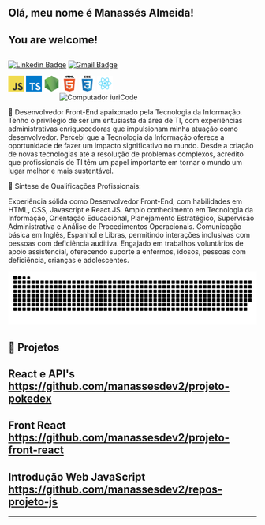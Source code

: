 ## Olá, meu nome é <strong>Manassés Almeida!</strong>
## You are welcome!</strong>
##
[![Linkedin Badge](https://img.shields.io/badge/-LinkedIn-blue?style=for-the-badge&logo=Linkedin&logoColor=white&link=https://www.linkedin.com/in/devmanasses/)](https://www.linkedin.com/in/devmanasses/)
[![Gmail Badge](https://img.shields.io/badge/-Gmail-c14438?style=for-the-badge&logo=Gmail&logoColor=white&link=mailto:manasses2@gmail.com)](mailto:manasses2@gmail.com)

<code><img height="32" src="https://raw.githubusercontent.com/github/explore/80688e429a7d4ef2fca1e82350fe8e3517d3494d/topics/javascript/javascript.png" alt="Javascript"/></code>
<code><img height="32" src="https://raw.githubusercontent.com/github/explore/80688e429a7d4ef2fca1e82350fe8e3517d3494d/topics/typescript/typescript.png" alt="Typescript"/></code>
<code><img height="32" src="https://raw.githubusercontent.com/github/explore/80688e429a7d4ef2fca1e82350fe8e3517d3494d/topics/nodejs/nodejs.png" alt="Nodejs"/></code>
<code><img height="32" src="https://raw.githubusercontent.com/github/explore/80688e429a7d4ef2fca1e82350fe8e3517d3494d/topics/html/html.png" alt="HTML5"/></code>
<code><img height="32" src="https://raw.githubusercontent.com/github/explore/80688e429a7d4ef2fca1e82350fe8e3517d3494d/topics/css/css.png" alt="CSS"/></code>
<code><img height="32" src="https://raw.githubusercontent.com/github/explore/80688e429a7d4ef2fca1e82350fe8e3517d3494d/topics/react/react.png" alt="React"/></code>
<img src="https://raw.githubusercontent.com/MicaelliMedeiros/micaellimedeiros/master/image/computer-illustration.png" min-width="400px" max-width="400px" width="400px" align="right" alt="Computador iuriCode">

##
<p align="left"> 
💼 Desenvolvedor Front-End apaixonado pela Tecnologia da Informação. Tenho o privilégio de ser um entusiasta da área de TI, com experiências administrativas enriquecedoras que impulsionam minha atuação como desenvolvedor. Percebi que a Tecnologia da Informação oferece a oportunidade de fazer um impacto significativo no mundo. Desde a criação de novas tecnologias até a resolução de problemas complexos, acredito que profissionais de TI têm um papel importante em tornar o mundo um lugar melhor e mais sustentável.

  🎯 Síntese de Qualificações Profissionais:

Experiência sólida como Desenvolvedor Front-End, com habilidades em HTML, CSS, Javascript e React.JS.
Amplo conhecimento em Tecnologia da Informação, Orientação Educacional, Planejamento Estratégico, Supervisão Administrativa e Análise de Procedimentos Operacionais.
Comunicação básica em Inglês, Espanhol e Libras, permitindo interações inclusivas com pessoas com deficiência auditiva.
Engajado em trabalhos voluntários de apoio assistencial, oferecendo suporte a enfermos, idosos, pessoas com deficiência, crianças e adolescentes.
<!--![Snake animation](https://github.com/jnthmota/jnthmota/blob/output/github-contribution-grid-snake.gif)-->
![Snake animation](https://github.com/jnthmota/jnthmota/blob/output/github-contribution-grid-snake.svg)
## 🔭 Projetos
## React e API's  https://github.com/manassesdev2/projeto-pokedex
## Front React https://github.com/manassesdev2/projeto-front-react
## Introdução Web JavaScript https://github.com/manassesdev2/repos-projeto-js
----

